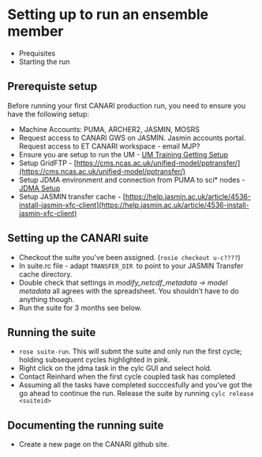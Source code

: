 # Setting up to run an ensemble member

* Prequisites
* Starting the run

## Prerequiste setup

Before running your first CANARI production run, you need to ensure you have the following setup:

* Machine Accounts:  PUMA, ARCHER2, JASMIN, MOSRS
* Request access to CANARI GWS on JASMIN.  Jasmin accounts portal.  Request access to ET CANARI workspace - email MJP?
* Ensure you are setup to run the UM -  [UM Training Getting Setup](https://ncas-cms.github.io/um-training/getting-setup-selfstudy.html)
* Setup GridFTP - [https://cms.ncas.ac.uk/unified-model/pptransfer/](https://cms.ncas.ac.uk/unified-model/pptransfer/)
* Setup JDMA environment and connection from PUMA to sci* nodes - [JDMA Setup](https://cms.ncas.ac.uk/unified-model/jdma)
* Setup JASMIN transfer cache - [https://help.jasmin.ac.uk/article/4536-install-jasmin-xfc-client](https://help.jasmin.ac.uk/article/4536-install-jasmin-xfc-client)

## Setting up the CANARI suite

* Checkout the suite you've been assigned.  (`rosie checkout u-c????`)
* In suite.rc file - adapt `TRANSFER_DIR `to point to your JASMIN Transfer cache directory.
* Double check that settings in  *modify_netcdf_metadata -> model metadata* all agrees with the spreadsheet. You shouldn’t have to do anything though.
* Run the suite for 3 months see below.

## Running the suite

* `rose suite-run`. This will submt the suite and only run the first cycle; holding subsequent cycles highlighted in pink.
* Right click on the jdma task in the cylc GUI and select hold.
* Contact Reinhard when the first cycle coupled task has completed
* Assuming all the tasks have completed succcesfully and you've got the go ahead to continue the run. Release the suite by running `cylc release <suiteid>`
 
## Documenting the running suite

* Create a new page on the CANARI github site.
